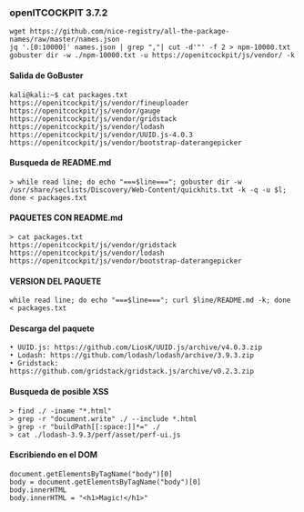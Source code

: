 ### openITCOCKPIT 3.7.2

```
wget https://github.com/nice-registry/all-the-package-names/raw/master/names.json
jq '.[0:10000]' names.json | grep ","| cut -d'"' -f 2 > npm-10000.txt
gobuster dir -w ./npm-10000.txt -u https://openitcockpit/js/vendor/ -k
```

#### Salida de GoBuster
```
kali@kali:~$ cat packages.txt 
https://openitcockpit/js/vendor/fineuploader https://openitcockpit/js/vendor/gauge 
https://openitcockpit/js/vendor/gridstack https://openitcockpit/js/vendor/lodash 
https://openitcockpit/js/vendor/UUID.js-4.0.3 
https://openitcockpit/js/vendor/bootstrap-daterangepicker
```

#### Busqueda de README.md
```
> while read line; do echo "===$line==="; gobuster dir -w /usr/share/seclists/Discovery/Web-Content/quickhits.txt -k -q -u $l; done < packages.txt
```

#### PAQUETES CON README.md
```
> cat packages.txt
https://openitcockpit/js/vendor/gridstack 
https://openitcockpit/js/vendor/lodash 
https://openitcockpit/js/vendor/bootstrap-daterangepicker
```

#### VERSION DEL PAQUETE
```
while read line; do echo "===$line==="; curl $line/README.md -k; done < packages.txt
```

#### Descarga del paquete
```
• UUID.js: https://github.com/LiosK/UUID.js/archive/v4.0.3.zip 
• Lodash: https://github.com/lodash/lodash/archive/3.9.3.zip 
• Gridstack: https://github.com/gridstack/gridstack.js/archive/v0.2.3.zip 
```

#### Busqueda de posible XSS
```
> find ./ -iname "*.html"
> grep -r "document.write" ./ --include *.html
> grep -r "buildPath[[:space:]]*=" ./
> cat ./lodash-3.9.3/perf/asset/perf-ui.js
```

#### Escribiendo en el DOM
```
document.getElementsByTagName("body")[0]
body = document.getElementsByTagName("body")[0]
body.innerHTML
body.innerHTML = "<h1>Magic!</h1>"
```

